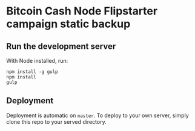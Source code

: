 # Bitcoin Cash Node Flipstarter campaign static backup

## Run the development server

With Node installed, run:

```shell
npm install -g gulp
npm install
gulp
```

## Deployment

Deployment is automatic on `master`. To deploy to your own server, simply clone this repo to your served directory.

